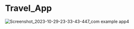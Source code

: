 # Travel_App
![Screenshot_2023-10-29-23-33-43-447_com example app4](https://github.com/Ad12-Ad/Travel_App/assets/76468958/815b1921-5ca0-48ae-aba8-156e524455ab)
